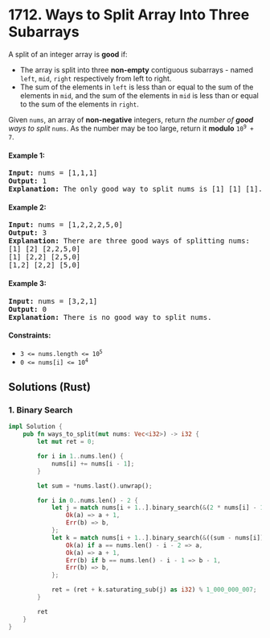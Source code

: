 # 1712. Ways to Split Array Into Three Subarrays
A split of an integer array is **good** if:
* The array is split into three **non-empty** contiguous subarrays - named `left`, `mid`, `right` respectively from left to right.
* The sum of the elements in `left` is less than or equal to the sum of the elements in `mid`, and the sum of the elements in `mid` is less than or equal to the sum of the elements in `right`.

Given `nums`, an array of **non-negative** integers, return *the number of **good** ways to split* `nums`. As the number may be too large, return it **modulo** <code>10<sup>9</sup> + 7</code>.

#### Example 1:
<pre>
<strong>Input:</strong> nums = [1,1,1]
<strong>Output:</strong> 1
<strong>Explanation:</strong> The only good way to split nums is [1] [1] [1].
</pre>

#### Example 2:
<pre>
<strong>Input:</strong> nums = [1,2,2,2,5,0]
<strong>Output:</strong> 3
<strong>Explanation:</strong> There are three good ways of splitting nums:
[1] [2] [2,2,5,0]
[1] [2,2] [2,5,0]
[1,2] [2,2] [5,0]
</pre>

#### Example 3:
<pre>
<strong>Input:</strong> nums = [3,2,1]
<strong>Output:</strong> 0
<strong>Explanation:</strong> There is no good way to split nums.
</pre>

#### Constraints:
* <code>3 <= nums.length <= 10<sup>5</sup></code>
* <code>0 <= nums[i] <= 10<sup>4</sup></code>

## Solutions (Rust)

### 1. Binary Search
```Rust
impl Solution {
    pub fn ways_to_split(mut nums: Vec<i32>) -> i32 {
        let mut ret = 0;

        for i in 1..nums.len() {
            nums[i] += nums[i - 1];
        }

        let sum = *nums.last().unwrap();

        for i in 0..nums.len() - 2 {
            let j = match nums[i + 1..].binary_search(&(2 * nums[i] - 1)) {
                Ok(a) => a + 1,
                Err(b) => b,
            };
            let k = match nums[i + 1..].binary_search(&((sum - nums[i]) / 2 + nums[i])) {
                Ok(a) if a == nums.len() - i - 2 => a,
                Ok(a) => a + 1,
                Err(b) if b == nums.len() - i - 1 => b - 1,
                Err(b) => b,
            };

            ret = (ret + k.saturating_sub(j) as i32) % 1_000_000_007;
        }

        ret
    }
}
```
